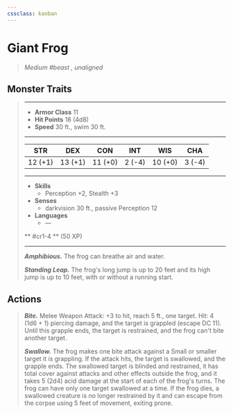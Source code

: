 ```yaml
---
cssclass: kanban
---
```


# Giant Frog
>*Medium #beast , unaligned*
## Monster Traits
>___
>- **Armor Class** 11
>- **Hit Points** 18 (4d8)
>- **Speed** 30 ft., swim 30 ft.
>___
>|STR|DEX|CON|INT|WIS|CHA|
>|:---:|:---:|:---:|:---:|:---:|:---:|
>|12 (+1)|13 (+1)|11 (+0)|2 (-4)|10 (+0)|3 (-4)|
>___
>- **Skills**
>	 - Perception +2, Stealth +3
>- **Senses**
>	 - darkvision 30 ft., passive Perception 12
>- **Languages**
>	 - —
>
> ** #cr1-4 ** (50 XP)
>___
>***Amphibious.*** The frog can breathe air and water.  
>
>***Standing Leap.*** The frog's long jump is up to 20 feet and its high jump is up to 10 feet, with or without a running start.  
>
## Actions
>***Bite.*** Melee Weapon Attack: +3 to hit, reach 5 ft., one target. Hit: 4 (1d6 + 1) piercing damage, and the target is grappled (escape DC 11). Until this grapple ends, the target is restrained, and the frog can't bite another target.  
>
>***Swallow.*** The frog makes one bite attack against a Small or smaller target it is grappling. If the attack hits, the target is swallowed, and the grapple ends. The swallowed target is blinded and restrained, it has total cover against attacks and other effects outside the frog, and it takes 5 (2d4) acid damage at the start of each of the frog's turns. The frog can have only one target swallowed at a time. If the frog dies, a swallowed creature is no longer restrained by it and can escape from the corpse using 5 feet of movement, exiting prone.